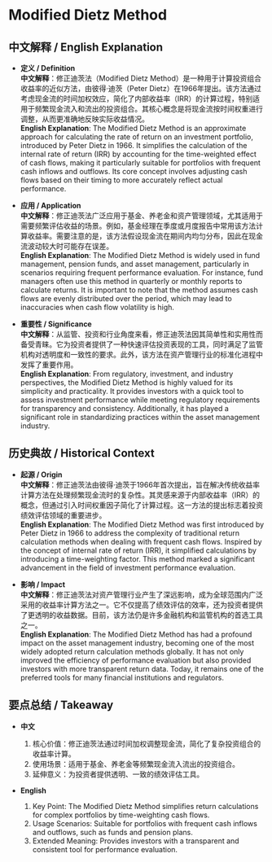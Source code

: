 # Modified Dietz Method

## 中文解释 / English Explanation

* **定义 / Definition**  
  **中文解释**：修正迪茨法（Modified Dietz Method）是一种用于计算投资组合收益率的近似方法，由彼得·迪茨（Peter Dietz）在1966年提出。该方法通过考虑现金流的时间加权效应，简化了内部收益率（IRR）的计算过程，特别适用于频繁现金流入和流出的投资组合。其核心概念是将现金流按时间权重进行调整，从而更准确地反映实际收益情况。  
  **English Explanation**: The Modified Dietz Method is an approximate approach for calculating the rate of return on an investment portfolio, introduced by Peter Dietz in 1966. It simplifies the calculation of the internal rate of return (IRR) by accounting for the time-weighted effect of cash flows, making it particularly suitable for portfolios with frequent cash inflows and outflows. Its core concept involves adjusting cash flows based on their timing to more accurately reflect actual performance.

* **应用 / Application**  
  **中文解释**：修正迪茨法广泛应用于基金、养老金和资产管理领域，尤其适用于需要频繁评估收益的场景。例如，基金经理在季度或月度报告中常用该方法计算收益率。需要注意的是，该方法假设现金流在期间内均匀分布，因此在现金流波动较大时可能存在误差。  
  **English Explanation**: The Modified Dietz Method is widely used in fund management, pension funds, and asset management, particularly in scenarios requiring frequent performance evaluation. For instance, fund managers often use this method in quarterly or monthly reports to calculate returns. It is important to note that the method assumes cash flows are evenly distributed over the period, which may lead to inaccuracies when cash flow volatility is high.

* **重要性 / Significance**  
  **中文解释**：从监管、投资和行业角度来看，修正迪茨法因其简单性和实用性而备受青睐。它为投资者提供了一种快速评估投资表现的工具，同时满足了监管机构对透明度和一致性的要求。此外，该方法在资产管理行业的标准化进程中发挥了重要作用。  
  **English Explanation**: From regulatory, investment, and industry perspectives, the Modified Dietz Method is highly valued for its simplicity and practicality. It provides investors with a quick tool to assess investment performance while meeting regulatory requirements for transparency and consistency. Additionally, it has played a significant role in standardizing practices within the asset management industry.

## 历史典故 / Historical Context

* **起源 / Origin**  
  **中文解释**：修正迪茨法由彼得·迪茨于1966年首次提出，旨在解决传统收益率计算方法在处理频繁现金流时的复杂性。其灵感来源于内部收益率（IRR）的概念，但通过引入时间权重因子简化了计算过程。这一方法的提出标志着投资绩效评估领域的重要进步。  
  **English Explanation**: The Modified Dietz Method was first introduced by Peter Dietz in 1966 to address the complexity of traditional return calculation methods when dealing with frequent cash flows. Inspired by the concept of internal rate of return (IRR), it simplified calculations by introducing a time-weighting factor. This method marked a significant advancement in the field of investment performance evaluation.

* **影响 / Impact**  
  **中文解释**：修正迪茨法对资产管理行业产生了深远影响，成为全球范围内广泛采用的收益率计算方法之一。它不仅提高了绩效评估的效率，还为投资者提供了更透明的收益数据。目前，该方法仍是许多金融机构和监管机构的首选工具之一。  
  **English Explanation**: The Modified Dietz Method has had a profound impact on the asset management industry, becoming one of the most widely adopted return calculation methods globally. It has not only improved the efficiency of performance evaluation but also provided investors with more transparent return data. Today, it remains one of the preferred tools for many financial institutions and regulators.

## 要点总结 / Takeaway

* **中文**  
  1. 核心价值：修正迪茨法通过时间加权调整现金流，简化了复杂投资组合的收益率计算。
  2. 使用场景：适用于基金、养老金等频繁现金流入流出的投资组合。
  3. 延伸意义：为投资者提供透明、一致的绩效评估工具。

* **English**  
  1. Key Point: The Modified Dietz Method simplifies return calculations for complex portfolios by time-weighting cash flows.
  2. Usage Scenarios: Suitable for portfolios with frequent cash inflows and outflows, such as funds and pension plans.
  3. Extended Meaning: Provides investors with a transparent and consistent tool for performance evaluation.
